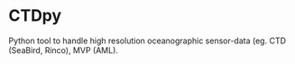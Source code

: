 # CTDpy

Python tool to handle high resolution oceanographic sensor-data (eg. CTD (SeaBird, Rinco), MVP (AML).
